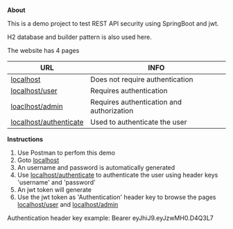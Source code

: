 **About**

This is a demo project to test REST API security using SpringBoot and jwt.

H2 database and builder pattern is also used here.

The website has 4 pages


| URL                                              | INFO |
|--------------------------------------------------| ------ |
| [localhost](localhost)                           | Does not require authentication |
| [localhost/user](localhost/user)                 | Requires authentication |
| [loaclhost/admin](localhost/admin)               | Requires authentication and authorization |
| [localhost/authenticate](localhost/authenticate) | Used to authenticate the user |

**Instructions**
1. Use Postman to perfom this demo
2. Goto [localhost](localhost) 
3. An username and password is automatically generated
4. Use [localhost/authenticate](localhost/authenticate) to authenticate the user using header keys 'username' and 'password'
5. An jwt token will generate
6. Use the jwt token as 'Authentication' header key to browse the pages [localhost/user](localhost/user) and  [localhost/admin](localhost/admin) 

Authentication header key example: Bearer eyJhiJ9.eyJzwMH0.D4Q3L7